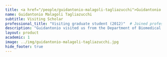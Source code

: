 ```yaml
---
title: <a href="/people/guidantonio-malagoli-tagliazucchi">Guidantonio Malagoli Tagliazucchi</a>
name: Guidantonio Malagoli Tagliazucchi
subtitle: Visiting Scholar
professional_title: "Visiting graduate student (2012)"  # Joined professional titles
description: "Guidantonio visited us from the Department of Biomedical Sciences at the University of Modena and Reggio Emilia in Italy to work on epigenetic data analysis."
layout: product
academic: 1
image: ../img/guidantonio-malagoli-tagliazucchi.jpg
hide_footer: true
---
```

